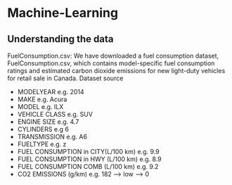 # Machine-Learning
## Understanding the data

FuelConsumption.csv:
We have downloaded a fuel consumption dataset, FuelConsumption.csv, which contains model-specific fuel consumption ratings and estimated carbon dioxide emissions for new light-duty vehicles for retail sale in Canada. Dataset source

- MODELYEAR e.g. 2014
- MAKE e.g. Acura
- MODEL e.g. ILX
- VEHICLE CLASS e.g. SUV
- ENGINE SIZE e.g. 4.7
- CYLINDERS e.g 6
- TRANSMISSION e.g. A6
- FUELTYPE e.g. z
- FUEL CONSUMPTION in CITY(L/100 km) e.g. 9.9
- FUEL CONSUMPTION in HWY (L/100 km) e.g. 8.9
- FUEL CONSUMPTION COMB (L/100 km) e.g. 9.2
- CO2 EMISSIONS (g/km) e.g. 182 --> low --> 0
